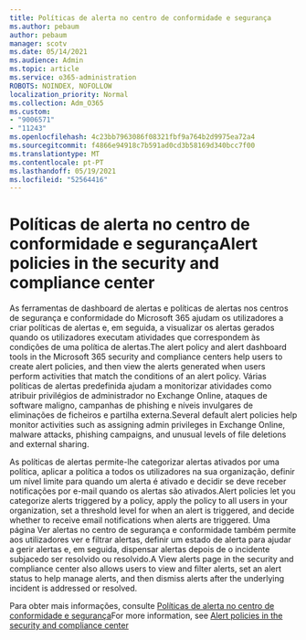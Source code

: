 ```yaml
---
title: Políticas de alerta no centro de conformidade e segurança
ms.author: pebaum
author: pebaum
manager: scotv
ms.date: 05/14/2021
ms.audience: Admin
ms.topic: article
ms.service: o365-administration
ROBOTS: NOINDEX, NOFOLLOW
localization_priority: Normal
ms.collection: Adm_O365
ms.custom:
- "9006571"
- "11243"
ms.openlocfilehash: 4c23bb7963086f08321fbf9a764b2d9975ea72a4
ms.sourcegitcommit: f4866e94918c7b591ad0cd3b58169d340bcc7f00
ms.translationtype: MT
ms.contentlocale: pt-PT
ms.lasthandoff: 05/19/2021
ms.locfileid: "52564416"
---
```

# <a name="alert-policies-in-the-security-and-compliance-center"></a><span data-ttu-id="206d8-102">Políticas de alerta no centro de conformidade e segurança</span><span class="sxs-lookup"><span data-stu-id="206d8-102">Alert policies in the security and compliance center</span></span>

<span data-ttu-id="206d8-103">As ferramentas de dashboard de alertas e políticas de alertas nos centros de segurança e conformidade do Microsoft 365 ajudam os utilizadores a criar políticas de alertas e, em seguida, a visualizar os alertas gerados quando os utilizadores executam atividades que correspondem às condições de uma política de alertas.</span><span class="sxs-lookup"><span data-stu-id="206d8-103">The alert policy and alert dashboard tools in the Microsoft 365 security and compliance centers help users to create alert policies, and then view the alerts generated when users perform activities that match the conditions of an alert policy.</span></span> <span data-ttu-id="206d8-104">Várias políticas de alertas predefinida ajudam a monitorizar atividades como atribuir privilégios de administrador no Exchange Online, ataques de software maligno, campanhas de phishing e níveis invulgares de eliminações de ficheiros e partilha externa.</span><span class="sxs-lookup"><span data-stu-id="206d8-104">Several default alert policies help monitor activities such as assigning admin privileges in Exchange Online, malware attacks, phishing campaigns, and unusual levels of file deletions and external sharing.</span></span>

<span data-ttu-id="206d8-105">As políticas de alertas permite-lhe categorizar alertas ativados por uma política, aplicar a política a todos os utilizadores na sua organização, definir um nível limite para quando um alerta é ativado e decidir se deve receber notificações por e-mail quando os alertas são ativados.</span><span class="sxs-lookup"><span data-stu-id="206d8-105">Alert policies let you categorize alerts triggered by a policy, apply the policy to all users in your organization, set a threshold level for when an alert is triggered, and decide whether to receive email notifications when alerts are triggered.</span></span> <span data-ttu-id="206d8-106">Uma página Ver alertas no centro de segurança e conformidade também permite aos utilizadores ver e filtrar alertas, definir um estado de alerta para ajudar a gerir alertas e, em seguida, dispensar alertas depois de o incidente subjacedo ser resolvido ou resolvido.</span><span class="sxs-lookup"><span data-stu-id="206d8-106">A View alerts page in the security and compliance center also allows users to view and filter alerts, set an alert status to help manage alerts, and then dismiss alerts after the underlying incident is addressed or resolved.</span></span>

<span data-ttu-id="206d8-107">Para obter mais informações, consulte [Políticas de alerta no centro de conformidade e segurança](/microsoft-365/compliance/alert-policies)</span><span class="sxs-lookup"><span data-stu-id="206d8-107">For more information, see [Alert policies in the security and compliance center](/microsoft-365/compliance/alert-policies)</span></span>